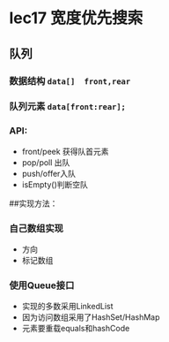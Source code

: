 # lec17 宽度优先搜索
## 队列
### 数据结构 ```data[]  front,rear ```
### 队列元素 ```data[front:rear];```
### API:
- front/peek 获得队首元素
- pop/poll 出队
- push/offer入队
- isEmpty()判断空队

##实现方法：
### 自己数组实现 
- 方向
- 标记数组


### 使用Queue接口 
- 实现的多数采用LinkedList
- 因为访问数组采用了HashSet/HashMap
- 元素要重载equals和hashCode


